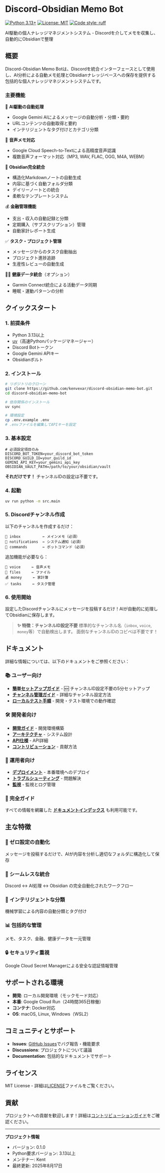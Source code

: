 # Discord-Obsidian Memo Bot

[![Python 3.13+](https://img.shields.io/badge/python-3.13+-blue.svg)](https://www.python.org/downloads/)
[![License: MIT](https://img.shields.io/badge/License-MIT-yellow.svg)](https://opensource.org/licenses/MIT)
[![Code style: ruff](https://img.shields.io/endpoint?url=https://raw.githubusercontent.com/astral-sh/ruff/main/assets/badge/v2.json)](https://github.com/astral-sh/ruff)

AI駆動の個人ナレッジマネジメントシステム - Discordを介してメモを収集し、自動的にObsidianで整理

## 概要

Discord-Obsidian Memo Botは、Discordを統合インターフェースとして使用し、AI分析による自動メモ処理とObsidianナレッジベースへの保存を提供する包括的な個人ナレッジマネジメントシステムです。

### 主要機能

🤖 **AI駆動の自動処理**
- Google Gemini AIによるメッセージの自動分析・分類・要約
- URLコンテンツの自動取得と要約
- インテリジェントなタグ付けとカテゴリ分類

🎤 **音声メモ対応**
- Google Cloud Speech-to-Textによる高精度音声認識
- 複数音声フォーマット対応（MP3, WAV, FLAC, OGG, M4A, WEBM）

📝 **Obsidian完全統合**
- 構造化Markdownノートの自動生成
- 内容に基づく自動フォルダ分類
- デイリーノートとの統合
- 柔軟なテンプレートシステム

💰 **金融管理機能**
- 支出・収入の自動記録と分類
- 定期購入（サブスクリプション）管理
- 自動家計レポート生成

✅ **タスク・プロジェクト管理**
- メッセージからのタスク自動抽出
- プロジェクト進捗追跡
- 生産性レビューの自動生成

🏃‍♂️ **健康データ統合**（オプション）
- Garmin Connect統合による活動データ同期
- 睡眠・運動パターンの分析

## クイックスタート

### 1. 前提条件
- Python 3.13以上
- [uv](https://github.com/astral-sh/uv)（高速Pythonパッケージマネージャー）
- Discord Botトークン
- Google Gemini APIキー
- Obsidianボルト

### 2. インストール
```bash
# リポジトリのクローン
git clone https://github.com/kenvexar/discord-obsidian-memo-bot.git
cd discord-obsidian-memo-bot

# 依存関係のインストール
uv sync

# 環境設定
cp .env.example .env
# .envファイルを編集してAPIキーを設定
```

### 3. 基本設定

```env
# 必須設定項目のみ
DISCORD_BOT_TOKEN=your_discord_bot_token
DISCORD_GUILD_ID=your_guild_id
GEMINI_API_KEY=your_gemini_api_key
OBSIDIAN_VAULT_PATH=/path/to/your/obsidian/vault
```

**それだけです！** チャンネルIDの設定は不要です。

### 4. 起動
```bash
uv run python -m src.main
```

### 5. Discordチャンネル作成

以下のチャンネルを作成するだけ：
```
📝 inbox          ← メインメモ（必須）
🔔 notifications  ← システム通知（必須）
🤖 commands       ← ボットコマンド（必須）
```

追加機能が必要なら：
```
🎤 voice     ← 音声メモ
📎 files     ← ファイル
💰 money     ← 家計簿
✅ tasks     ← タスク管理
```

### 6. 使用開始
設定したDiscordチャンネルにメッセージを投稿するだけ！AIが自動的に処理してObsidianに保存します。

> **✨ 特徴：チャンネルID設定不要**
> 標準的なチャンネル名（`inbox`, `voice`, `money`等）で自動検出します。
> 面倒なチャンネルIDのコピペは不要です！

## ドキュメント

詳細な情報については、以下のドキュメントをご参照ください：

### 📚 ユーザー向け
- **[簡単セットアップガイド](docs/EASY_SETUP.md)** - 🆕 チャンネルID設定不要の5分セットアップ
- **[チャンネル管理ガイド](docs/CHANNEL_MANAGEMENT.md)** - 詳細なチャンネル設定方法
- **[ローカルテスト手順](docs/LOCAL_TESTING.md)** - 開発・テスト環境での動作確認

### 🛠️ 開発者向け
- **[開発ガイド](docs/developer/development-guide.md)** - 開発環境構築
- **[アーキテクチャ](docs/developer/architecture.md)** - システム設計
- **[API仕様](docs/developer/api-reference.md)** - API詳細
- **[コントリビューション](docs/developer/contributing.md)** - 貢献方法

### 🚀 運用者向け
- **[デプロイメント](docs/operations/deployment.md)** - 本番環境へのデプロイ
- **[トラブルシューティング](docs/operations/troubleshooting.md)** - 問題解決
- **[監視](docs/operations/monitoring.md)** - 監視とログ管理

### 📖 完全ガイド
すべての情報を網羅した **[ドキュメントインデックス](docs-index.md)** も利用可能です。

## 主な特徴

### 🎯 ゼロ設定の自動化
メッセージを投稿するだけで、AIが内容を分析し適切なフォルダに構造化して保存

### 🔄 シームレスな統合
Discord ↔ AI処理 ↔ Obsidian の完全自動化されたワークフロー

### 🧠 インテリジェントな分類
機械学習による内容の自動分類とタグ付け

### 📊 包括的な管理
メモ、タスク、金融、健康データを一元管理

### 🔒 セキュリティ重視
Google Cloud Secret Managerによる安全な認証情報管理

## サポートされる環境

- **開発**: ローカル開発環境（モックモード対応）
- **本番**: Google Cloud Run（24時間365日稼働）
- **コンテナ**: Docker対応
- **OS**: macOS, Linux, Windows（WSL2）

## コミュニティとサポート

- **Issues**: [GitHub Issues](https://github.com/kenvexar/discord-obsidian-memo-bot/issues)でバグ報告・機能要求
- **Discussions**: プロジェクトについて議論
- **Documentation**: 包括的なドキュメントでサポート

## ライセンス

MIT License - 詳細は[LICENSE](LICENSE)ファイルをご覧ください。

## 貢献

プロジェクトへの貢献を歓迎します！詳細は[コントリビューションガイド](docs/developer/contributing.md)をご確認ください。

---

**プロジェクト情報**
- バージョン: 0.1.0
- Python要求バージョン: 3.13以上
- メンテナー: Kent
- 最終更新: 2025年8月17日
